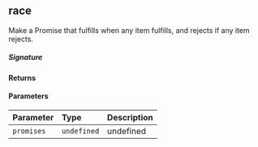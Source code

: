 ## race<R>

Make a Promise that fulfills when any item fulfills, and rejects if any item rejects.

##### Signature

#### Returns

#### Parameters


| Parameter	   | Type    | Description |
|:-------------|:---------------|:------------|
| `promises`    | `undefined` | undefined |

